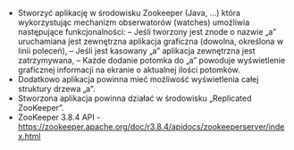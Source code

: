 - Stworzyć aplikację w środowisku Zookeeper (Java, …) która
  wykorzystując mechanizm obserwatorów (watches) umożliwia
  następujące funkcjonalności:
  – Jeśli tworzony jest znode o nazwie „a” uruchamiana jest zewnętrzna
  aplikacja graficzna (dowolna, określona w linii poleceń),
  – Jeśli jest kasowany „a” aplikacja zewnętrzna jest zatrzymywana,
  – Każde dodanie potomka do „a” powoduje wyświetlenie graficznej
  informacji na ekranie o aktualnej ilości potomków.
- Dodatkowo aplikacja powinna mieć możliwość wyświetlenia całej
  struktury drzewa „a”.
- Stworzona aplikacja powinna działać w środowisku „Replicated
  ZooKeeper”.
- ZooKeeper 3.8.4 API - https://zookeeper.apache.org/doc/r3.8.4/apidocs/zookeeperserver/index.html
